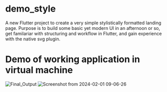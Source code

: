 # demo_style

A new Flutter project to create a very simple stylistically formatted landing page.
Purpose is to build some basic yet modern UI in an afternoon or so, get familariar with structuring and workflow in Flutter, and gain experience with the native svg plugin.

# Demo of working application in virtual machine


![Final_Output](https://github.com/tlimato/demo_style/assets/72205469/d8ac3669-7a6c-4019-b5a9-ebe63bc84dac)
![Screenshot from 2024-02-01 09-06-26](https://github.com/tlimato/demo_style/assets/72205469/7bee100f-e632-45af-b57c-f42e6ca9289f)
